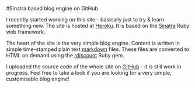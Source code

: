 #Sinatra based blog engine on GitHub

I recently started working on this site  - basically just to try & learn something new. The site is hosted at [Heroku](http://www.heroku.com "Heroku"). It is based on the [Sinatra](http://www.sinatrarb.com "Sinatra") Ruby web framework. 

The heart of the site is the very simple blog engine. Content is written in simple time-stamped plain text [markdown](http://daringfireball.net/projects/markdown/ "Markdown") files. These files are converted to HTML on demand using the [rdiscount](https://github.com/rtomayko/rdiscount "RDsicount") Ruby gem.

I uploaded the source code of the whole site on [GitHub](https://github.com/tobiashenn/sinatra_blog "GitHub") -  it is still work in progress. Feel free to take a look if you are looking for a very simple, customisable blog engine!